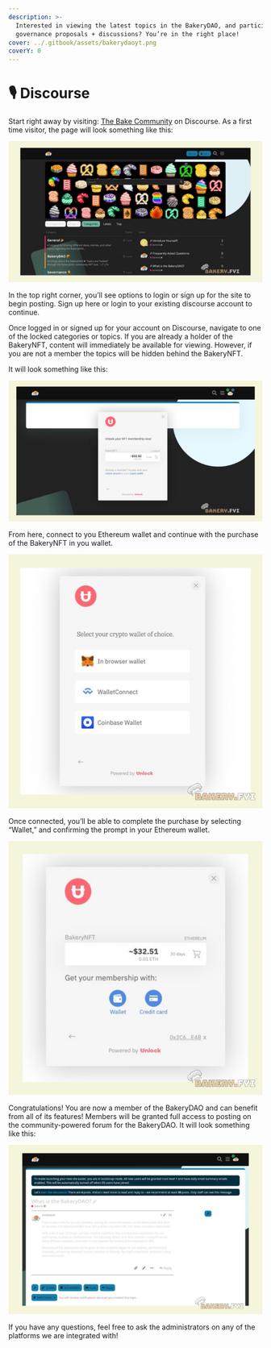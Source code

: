 ```yaml
---
description: >-
  Interested in viewing the latest topics in the BakeryDAO, and participating in
  governance proposals + discussions? You’re in the right place!
cover: ../.gitbook/assets/bakerydaoyt.png
coverY: 0
---
```


# 🎙 Discourse

Start right away by visiting: [The Bake Community](https://bake.community) on Discourse. As a first time visitor, the page will look something like this:

![](<../.gitbook/assets/image (7) (1).png>)

In the top right corner, you’ll see options to login or sign up for the site to begin posting. Sign up here or login to your existing discourse account to continue.

Once logged in or signed up for your account on Discourse, navigate to one of the locked categories or topics. If you are already a holder of the BakeryNFT, content will immediately be available for viewing. However, if you are not a member the topics will be hidden behind the BakeryNFT.

It will look something like this:

![](<../.gitbook/assets/image (2).png>)

From here, connect to you Ethereum wallet and continue with the purchase of the BakeryNFT in you wallet.

![](<../.gitbook/assets/image (8).png>)

Once connected, you’ll be able to complete the purchase by selecting “Wallet,” and confirming the prompt in your Ethereum wallet.

![](<../.gitbook/assets/image (10).png>)

Congratulations! You are now a member of the BakeryDAO and can benefit from all of its features! Members will be granted full access to posting on the community-powered forum for the BakeryDAO. It will look something like this:

![](<../.gitbook/assets/image (9) (1).png>)

If you have any questions, feel free to ask the administrators on any of the platforms we are integrated with!
